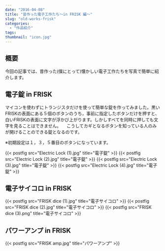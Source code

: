 ```yaml
---
date: "2016-04-08"
title: "昔作った電子工作たち～in FRISK 編～"
slug: "old-works-frisk"
categories:
  - "作品紹介"
tags:
thumbnail: "icon.jpg"
---
```


## 概要

今回の記事では、昔作った(僕にとって)懐かしい電子工作たちを写真で簡単に紹介します。
<!--more-->

## 電子錠 in FRISK

マイコンを使わずにトランジスタだけを使って簡単な錠を作ってみました。黒いFRISKの表面にある５個のボタンのうち，事前に指定したボタンだけを押すと、白いFRISKの表面に文字が浮かび上がります。しかしすべてを同時に押しても文字を見ることはできません。
　こうしてカギとなるボタンを知っている人のみが開けることのできる錠となるのです。

※初期設定は１，３，５番目のボタンになっています。

{{< postfig src="Electric Lock (1).jpg" title="電子錠" >}}
{{< postfig src="Electric Lock (2).jpg" title="電子錠" >}}
{{< postfig src="Electric Lock (3).jpg" title="電子錠" >}}
{{< postfig src="Electric Lock (4).jpg" title="電子錠" >}}

## 電子サイコロ in FRISK

{{< postfig src="FRISK dice (1).jpg" title="電子サイコロ" >}}
{{< postfig src="FRISK dice (2).jpg" title="電子サイコロ" >}}
{{< postfig src="FRISK dice (3).png" title="電子サイコロ" >}}

## パワーアンプ in FRISK

{{< postfig src="FRISK amp.jpg" title="パワーアンプ" >}}

